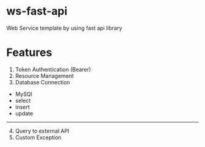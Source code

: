 # ws-fast-api
Web Service template by using fast api library

# Features
1. Token Authentication (Bearer)
2. Resource Management
3. Database Connection
- MySQl
- select
- insert
- update
-------------
4. Query to external API
5. Custom Exception
